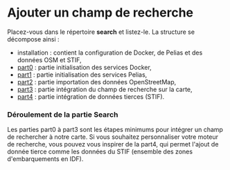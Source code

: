 # Ajouter un champ de recherche

Placez-vous dans le répertoire __search__ et listez-le. La structure se décompose ainsi :
- installation : contient la configuration de Docker, de Pelias et des données OSM et STIF,
- [part0](https://github.com/guillaumerose/maps-hands-on/tree/master/search/part0) : partie initialisation des services Docker,
- [part1](https://github.com/guillaumerose/maps-hands-on/tree/master/search/part1) : partie initialisation des services Pelias,
- [part2](https://github.com/guillaumerose/maps-hands-on/tree/master/search/part2) : partie importation des données OpenStreetMap,
- [part3](https://github.com/guillaumerose/maps-hands-on/tree/master/search/part3) : partie intégration du champ de recherche sur la carte,
- [part4](https://github.com/guillaumerose/maps-hands-on/tree/master/search/part4) : partie intégration de données tierces (STIF).

### Déroulement de la partie Search

Les parties part0 à part3 sont les étapes minimums pour intégrer un champ de rechercher à notre carte. Si vous souhaitez personnaliser votre moteur de recherche, vous pouvez vous inspirer de la part4, qui permet l'ajout de donnée tierce comme les données du STIF (ensemble des zones d'embarquements en IDF).